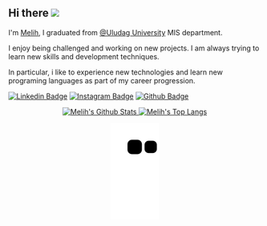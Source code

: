 ## Hi there <a href="https://www.linkedin.com/in/melih-özaslan/" rel="nofollow"><img src="https://camo.githubusercontent.com/e8e7b06ecf583bc040eb60e44eb5b8e0ecc5421320a92929ce21522dbc34c891/68747470733a2f2f6d656469612e67697068792e636f6d2f6d656469612f6876524a434c467a6361737252346961377a2f67697068792e676966" width="30px" style="max-width:100%;">
</a>

I'm <a href="https://github.com/MelihOzaslan01">Melih</a>, I graduated from <a href="https://uludag.edu.tr/">@Uludag University</a> MIS department.

I enjoy being challenged and working on new projects. I am always trying to learn new skills and development techniques.

In particular, i like to experience new technologies and learn new programing languages as part of my career progression.  


[![Linkedin Badge](https://img.shields.io/badge/MelihOzaslan-gray?style=for-the-badge&logo=linkedin)](https://www.linkedin.com/in/melih-özaslan/)
[![Instagram Badge](https://img.shields.io/badge/MelihOzaslan-gray?style=for-the-badge&logo=instagram)](https://www.instagram.com/melih_ozaslann/)
[![Github Badge](https://img.shields.io/badge/MelihOzaslan-gray?style=for-the-badge&logo=github)](https://github.com/MelihOzaslan01)

<p align="center" >
  <a href="https://github.com/MelihOzaslan01"> 
    <img height="160px" alt="Melih's Github Stats" src="https://github-readme-stats.vercel.app/api?username=MelihOzaslan01&show_icons=true&hide_border=true&theme=radical"/>
    <img height="160px" alt="Melih's Top Langs" src="https://github-readme-stats.vercel.app/api/top-langs/?username=MelihOzaslan01&layout=compact&hide_border=true&theme=radical" />
  </a>
</p>

<!-- <table><tr>
    <td valign="top" width="100%">
        <div align="center">
           <h2> <b> Language and Tools </b> </h2>
        </div>
        <div align="center">  
         <img style="margin: 10px" alt="JavaScript" height="50" src="https://raw.githubusercontent.com/github/explore/80688e429a7d4ef2fca1e82350fe8e3517d3494d/topics/javascript/javascript.png" />
            <img style="margin: 10px" alt="Vue" height="50" src="https://raw.githubusercontent.com/github/explore/e94815998e4e0713912fed477a1f346ec04c3da2/topics/vue/vue.png" />
            <img style="margin: 10px"  alt="Express" height="50" src="https://raw.githubusercontent.com/sachuverma/sachuverma/master/icons/express.png"/>  
            <img style="margin: 10px" alt="Node.js" height="50" src="https://raw.githubusercontent.com/github/explore/80688e429a7d4ef2fca1e82350fe8e3517d3494d/topics/nodejs/nodejs.png" />
        </div></td><td valign="top" width="50%">
        </tr>
</table>-->



<div  align="center"> <img src="https://github.com/MelihOzaslan01/MelihOzaslan01/blob/output/github-contribution-grid-snake.svg" /></div>
